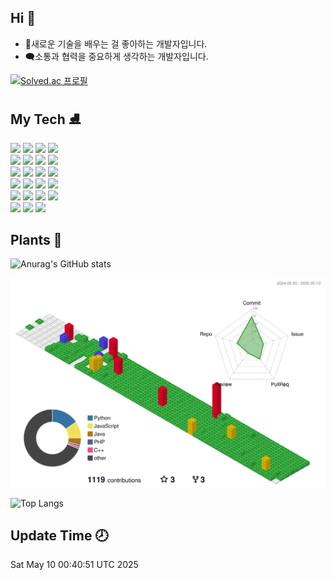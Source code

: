 ## Hi 👋

- 📕새로운 기술을 배우는 걸 좋아하는 개발자입니다.
- 🗨️소통과 협력을 중요하게 생각하는 개발자입니다.

[![Solved.ac
프로필](http://mazassumnida.wtf/api/v2/generate_badge?boj=asme12)](https://solved.ac/asme12)

<div>
  <h2>My Tech ⛸</h2>
  <img src="https://img.shields.io/badge/React-61DAFB?style=flat&logo=React&logoColor=white"/>
  <img src="https://img.shields.io/badge/Javascript-F7DF1E?style=flat&logo=Javascript&logoColor=white"/>
  <img src="https://img.shields.io/badge/CSS3-1572B6?style=flat&logo=CSS3&logoColor=white"/>
  <img src="https://img.shields.io/badge/HTML5-E34F26?style=flat&logo=HTML5&logoColor=white"/>
  <br/>
  <img src="https://img.shields.io/badge/C-00599C?style=flat&logo=C&logoColor=white"/>
  <img src="https://img.shields.io/badge/arduino-04979C?style=flat&logo=arduino&logoColor=white"/>
  <img src="https://img.shields.io/badge/atmeaga-04979C?style=flat&logo=atmeaga&logoColor=white"/>
  <img src="https://img.shields.io/badge/Raspberry Pi-BC1142?style=flat&logo=Raspberry Pi&logoColor=white"/>
  <br/>
  <img src="https://img.shields.io/badge/Ubuntu-e95420?style=flat&logo=Ubuntu&logoColor=white"/> 
  <img src="https://img.shields.io/badge/Raspbian-e95420?style=flat&logo=Raspbian&logoColor=white"/>  
  <img src="https://img.shields.io/badge/debian-d70a53?style=flat&logo=debian&logoColor=white"/>   
  <img src="https://img.shields.io/badge/docker-1D63ED?style=flat&logo=docker&logoColor=white"/>  
  <br/>
  <img src="https://img.shields.io/badge/Spring-6DB33F?style=flat&logo=Spring&logoColor=white"/>
  <img src="https://img.shields.io/badge/Java-007396?style=flat&logo=openjdk&logoColor=white"/>
  <img src="https://img.shields.io/badge/Python-3776AB?style=flat&logo=Python&logoColor=white"/>
  <img src="https://img.shields.io/badge/MySQL-4479A1?style=flat&logo=MySQL&logoColor=white"/>
  <br/>
  <img src="https://img.shields.io/badge/Visual Studio Code-007ACC?style=flat&logo=Visual Studio Code&logoColor=white"/>
  <img src="https://img.shields.io/badge/Github-181717?style=flat&logo=Github&logoColor=white"/>
  <img src="https://img.shields.io/badge/Notion-000000?style=flat&logo=Notion&logoColor=white"/>
  <img src="https://img.shields.io/badge/Slack-4A154B?style=flat&logo=Slack&logoColor=white"/>
  <br/>
  <img src="https://img.shields.io/badge/Discord-5865F2?style=flat&logo=Discord&logoColor=white"/>
	<img src="https://img.shields.io/badge/Figma-F24E1E?style=flat&logo=Figma&logoColor=white"/>
  <img src="https://img.shields.io/badge/npm-CB3837?style=flat&logo=npm&logoColor=white"/>
</div>

## Plants 🌱

![Anurag's GitHub stats](https://github-readme-stats.vercel.app/api?username=limdongsun0814&show_icons=true&theme=dracula)

![](./profile-3d-contrib/profile-gitblock.svg)

![Top Langs](https://github-readme-stats.vercel.app/api/top-langs/?username=limdongsun0814&layout=compact&theme=dracula)

## Update Time 🕗

Sat May 10 00:40:51 UTC 2025
